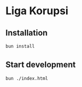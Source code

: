 # Liga Korupsi

## Installation
```sh
bun install
```

## Start development
```sh
bun ./index.html
```